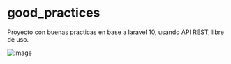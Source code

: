 # good_practices
Proyecto con buenas practicas en base a laravel 10, usando API REST, libre de uso.

![image](https://user-images.githubusercontent.com/57852008/227111563-0c709dc2-c6bf-44df-b43e-b6ba5de3a1f2.png)
